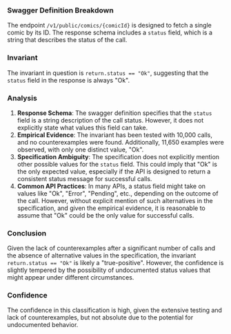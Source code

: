 ### Swagger Definition Breakdown
The endpoint `/v1/public/comics/{comicId}` is designed to fetch a single comic by its ID. The response schema includes a `status` field, which is a string that describes the status of the call.

### Invariant
The invariant in question is `return.status == "Ok"`, suggesting that the `status` field in the response is always "Ok".

### Analysis
1. **Response Schema**: The swagger definition specifies that the `status` field is a string description of the call status. However, it does not explicitly state what values this field can take.
2. **Empirical Evidence**: The invariant has been tested with 10,000 calls, and no counterexamples were found. Additionally, 11,650 examples were observed, with only one distinct value, "Ok".
3. **Specification Ambiguity**: The specification does not explicitly mention other possible values for the `status` field. This could imply that "Ok" is the only expected value, especially if the API is designed to return a consistent status message for successful calls.
4. **Common API Practices**: In many APIs, a status field might take on values like "Ok", "Error", "Pending", etc., depending on the outcome of the call. However, without explicit mention of such alternatives in the specification, and given the empirical evidence, it is reasonable to assume that "Ok" could be the only value for successful calls.

### Conclusion
Given the lack of counterexamples after a significant number of calls and the absence of alternative values in the specification, the invariant `return.status == "Ok"` is likely a "true-positive". However, the confidence is slightly tempered by the possibility of undocumented status values that might appear under different circumstances.

### Confidence
The confidence in this classification is high, given the extensive testing and lack of counterexamples, but not absolute due to the potential for undocumented behavior.
